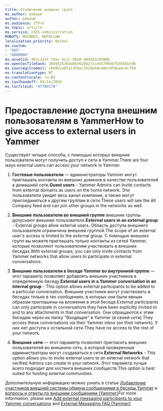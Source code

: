 ```yaml
---
title: Отключение внешних групп
ms.author: pebaum
author: pebaum
ms.audience: ITPro
ms.topic: article
ms.service: o365-administration
ROBOTS: NOINDEX, NOFOLLOW
localization_priority: Normal
ms.custom:
- "965"
- "6000006"
ms.assetid: 962c2a4f-7dac-4ccc-98a8-d0d283c95808
ms.openlocfilehash: 30495253bdabbe618817cce45790dbf5d565b2db
ms.sourcegitcommit: c6692ce0fa1358ec3529e59ca0ecdfdea4cdc759
ms.translationtype: MT
ms.contentlocale: ru-RU
ms.lasthandoff: 09/14/2020
ms.locfileid: "47704178"
---
```

# <a name="how-to-give-access-to-external-users-in-yammer"></a><span data-ttu-id="624dd-102">Предоставление доступа внешним пользователям в Yammer</span><span class="sxs-lookup"><span data-stu-id="624dd-102">How to give access to external users in Yammer</span></span>

<span data-ttu-id="624dd-103">Существует четыре способа, с помощью которых внешние пользователи могут получить доступ к сети в Yammer.</span><span class="sxs-lookup"><span data-stu-id="624dd-103">There are four ways external users can access your network in Yammer.</span></span>
  
1. <span data-ttu-id="624dd-104">**Гостевые пользователи** — администраторы Yammer могут приглашать контакты из внешних доменов в качестве пользователей в домашней сети.</span><span class="sxs-lookup"><span data-stu-id="624dd-104">**Guest users** - Yammer Admins can invite contacts from external domains as users on the home network.</span></span> <span data-ttu-id="624dd-105">Эти пользователи увидят весь канал компании, а также могут присоединиться к другим группам в сети.</span><span class="sxs-lookup"><span data-stu-id="624dd-105">These users will see the All Company feed and can join other groups in the networks as well.</span></span>

2. <span data-ttu-id="624dd-106">**Внешние пользователи во внешней группе** внешние группы допускают внешние пользователи.</span><span class="sxs-lookup"><span data-stu-id="624dd-106">**External users in an external group** - External groups allow external users.</span></span> <span data-ttu-id="624dd-107">Область доступа внешнего пользователя ограничена внешней группой.</span><span class="sxs-lookup"><span data-stu-id="624dd-107">The scope of an external user's access is limited to the external group.</span></span> <span data-ttu-id="624dd-108">С помощью внешних групп вы можете приглашать только контакты из сетей Yammer, которые позволяют пользователям участвовать в внешних беседах.</span><span class="sxs-lookup"><span data-stu-id="624dd-108">With external groups, you can only invite contacts from Yammer networks that allow users to participate in external conversations.</span></span>

3. <span data-ttu-id="624dd-109">**Внешние пользователи в беседе Yammer во внутренней группе** — этот параметр позволяет добавлять внешних участников в определенную беседу.</span><span class="sxs-lookup"><span data-stu-id="624dd-109">**External users in a Yammer conversation in an internal group** - This option allows external participants to be added to a particular conversation.</span></span> <span data-ttu-id="624dd-110">Внешние участники могут участвовать в беседах только в тех сообщениях, в которых они были явным образом приглашены на вложения в этой беседе.</span><span class="sxs-lookup"><span data-stu-id="624dd-110">External participants can only participate in conversations they have been explicitly invited to and to any attachments in that conversation.</span></span> <span data-ttu-id="624dd-111">Они обращаются к этим беседам через их папку "Входящие" в Yammer (в своей сети).</span><span class="sxs-lookup"><span data-stu-id="624dd-111">They access these conversations via their Yammer inbox (on their network).</span></span> <span data-ttu-id="624dd-112">У них нет доступа к остальной сети.</span><span class="sxs-lookup"><span data-stu-id="624dd-112">They have no access to the rest of your network.</span></span>

4. <span data-ttu-id="624dd-113">**Внешние сети** — этот параметр позволяет пригласить внешних пользователей во внешнюю сеть, в которой проверенные администраторы могут создаваться в сети.</span><span class="sxs-lookup"><span data-stu-id="624dd-113">**External Networks** - This option allows you to invite external users to an external network that verified Admins can create in your network.</span></span> <span data-ttu-id="624dd-114">Этот параметр лучше всего подходит для хостинга внешних сообществ.</span><span class="sxs-lookup"><span data-stu-id="624dd-114">This option is best suited for hosting external communities.</span></span>

<span data-ttu-id="624dd-115">Дополнительную информацию можно узнать в статье [Добавление участников внешней системы обмена сообщениями в беседы Yammer](https://docs.microsoft.com/yammer/work-with-external-users/add-external-participants) и [вопросы и ответы по внешним сообщениям (Yammer)](https://docs.microsoft.com/yammer/work-with-external-users/external-messaging-faq)</span><span class="sxs-lookup"><span data-stu-id="624dd-115">For more information, please see [Add external messaging participants to your Yammer conversations](https://docs.microsoft.com/yammer/work-with-external-users/add-external-participants) and [External Messaging FAQ (Yammer)](https://docs.microsoft.com/yammer/work-with-external-users/external-messaging-faq)</span></span>
  